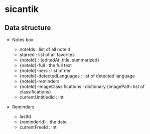 # sicantik

## Data structure

* Notes box
  * noteIds : list of all noteId
  * starred : list of all favorites
  * {noteId} : {editedAt, title, summarized}
  * {noteId}-full : the full text
  * {noteId}-ners : list of ner
  * {noteId}-detectedLanguages : list of detected language
  * {noteId}-reminders
  * {noteId}-imageClassifications : dictionary {imagePath: list of classifications}
  * currentUntitledId : int

* Reminders
  * lastId
  * {reminderId} : the date
  * currentFreeId : int
